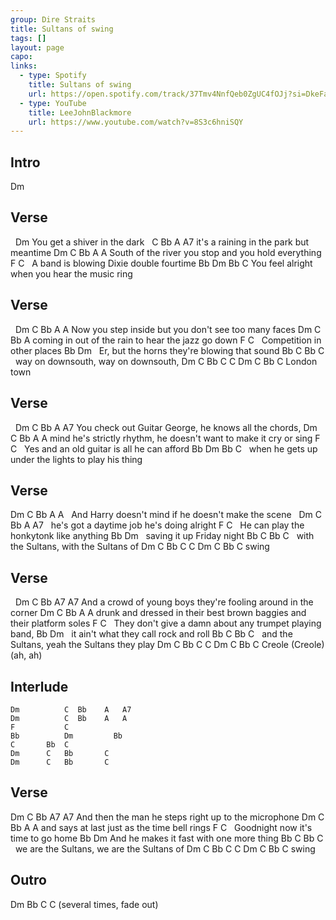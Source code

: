 ```yaml
---
group: Dire Straits
title: Sultans of swing
tags: []
layout: page
capo: 
links: 
  - type: Spotify
    title: Sultans of swing
    url: https://open.spotify.com/track/37Tmv4NnfQeb0ZgUC4fOJj?si=DkeFaQPBTriXeRMy-hqz5g
  - type: YouTube
    title: LeeJohnBlackmore
    url: https://www.youtube.com/watch?v=8S3c6hniSQY
---
```


## Intro

Dm

## Verse

&nbsp;         Dm
You get a shiver in the dark
&nbsp;    C            Bb           A        A7
it's a raining in the park but meantime
Dm                     C              Bb      A      A
South of the river you stop and you hold everything
F                                  C
&nbsp;  A band is blowing Dixie double fourtime
Bb                                         Dm     Bb  C
 You feel alright when you hear the music ring

## Verse

&nbsp;       Dm              C         Bb           A      A
Now you step inside but you don't see too many faces
Dm                    C                Bb   A
 coming in out of the rain to hear the jazz go down
F                        C
&nbsp;  Competition in other places
Bb                                        Dm
&nbsp;  Er, but the horns they're blowing that sound
Bb  C                   Bb  C
&nbsp;       way on downsouth,      way on downsouth,
Dm          C  Bb    C   C   Dm  C Bb    C
London town

## Verse

&nbsp;            Dm            C   Bb   A                    A7
You check out Guitar George,    he knows  all the chords,
Dm                          C           Bb             A           A
 mind he's strictly rhythm, he doesn't want to make it cry or sing
F                            C
&nbsp;  Yes and an old guitar is all he can afford
Bb                                              Dm     Bb  C
&nbsp; when he gets up under the lights to play his thing

## Verse

Dm             C         Bb        A                   A
&nbsp; And Harry doesn't mind  if he doesn't make the scene
&nbsp; Dm                 C    Bb        A         A7
&nbsp; he's got a daytime job he's doing alright
F                                 C
&nbsp; He can play the honkytonk like anything
Bb                          Dm
&nbsp; saving it up   Friday night
Bb  C                    Bb  C
&nbsp;       with the Sultans,        with the Sultans of
Dm          C  Bb    C   C   Dm  C Bb    C
swing

## Verse

&nbsp;     Dm                       C           Bb           A7       A7
And a crowd of young boys they're fooling around in the corner
Dm                              C          Bb                A          A
 drunk and dressed in their best brown baggies and their platform soles
F                                     C
&nbsp;  They don't give a damn   about any trumpet  playing band,
Bb                                   Dm
&nbsp;  it ain't what they call rock and roll
Bb  C                   Bb  C
&nbsp;       and the Sultans,        yeah the Sultans they play
Dm          C  Bb    C        C   Dm  C Bb    C
Creole                (Creole)                   (ah, ah)

## Interlude

```chordpro
Dm          C  Bb    A   A7
Dm          C  Bb    A   A
F           C
Bb          Dm         Bb
C       Bb  C
Dm      C   Bb       C
Dm      C   Bb       C
```

## Verse

Dm                   C           Bb        A7         A7
 And then the man he steps right up to the microphone
Dm            C             Bb        A          A
 and says at last   just as the time bell rings
F                         C
&nbsp;  Goodnight   now it's time    to go home
Bb                                    Dm
 And he makes it fast  with one more thing
Bb  C                      Bb  C
&nbsp;       we are the Sultans,        we are the Sultans of
Dm          C  Bb    C   C   Dm  C Bb    C
swing

## Outro
Dm   Bb   C   C
(several times, fade out)


